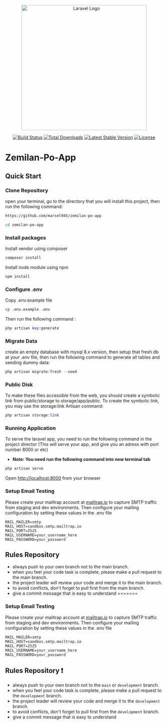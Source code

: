 <p align="center"><a href="https://laravel.com" target="_blank"><img src="https://raw.githubusercontent.com/laravel/art/master/logo-lockup/5%20SVG/2%20CMYK/1%20Full%20Color/laravel-logolockup-cmyk-red.svg" width="400" alt="Laravel Logo"></a></p>

<p align="center">
<a href="https://travis-ci.org/laravel/framework"><img src="https://travis-ci.org/laravel/framework.svg" alt="Build Status"></a>
<a href="https://packagist.org/packages/laravel/framework"><img src="https://img.shields.io/packagist/dt/laravel/framework" alt="Total Downloads"></a>
<a href="https://packagist.org/packages/laravel/framework"><img src="https://img.shields.io/packagist/v/laravel/framework" alt="Latest Stable Version"></a>
<a href="https://packagist.org/packages/laravel/framework"><img src="https://img.shields.io/packagist/l/laravel/framework" alt="License"></a>
</p>

# Zemilan-Po-App

## Quick Start

### Clone Repository
open your terminal, go to the directory that you will install this project, then run the following command:

```bash
https://github.com/marsel945/zemilan-po-app

cd zemilan-po-app 
```
### Install packages

Install vendor using composer

```bash
composer install
```

Install node module using npm

```bash
npm install
```

### Configure .env
Copy .env.example file

```bash
cp .env.example .env
```

Then run the following command :

```php
php artisan key:generate
```

### Migrate Data
create an empty database with mysql 8.x version, then setup that fresh db at your .env file, then run the following command to generate all tables and seeding dummy data:

```php
php artisan migrate:fresh --seed
```
### Public Disk
To make these files accessible from the web, you should create a symbolic link from public/storage to storage/app/public.
To create the symbolic link, you may use the storage:link Artisan command:

```php
php artisan storage:link
```

### Running Application
To serve the laravel app, you need to run the following command in the project director (This will serve your app, and give you an adress with port number 8000 or etc)
- **Note: You need run the following command into new terminal tab**

```php
php artisan serve
```
Open [http://localhost:8000](http://localhost:8000) from your browser

### Setup Email Testing
Please create your mailtrap account at [mailtrap.io](https://mailtrap.io/email-sandbox/) to capture SMTP traffic from staging and dev environments. Then configure your mailing configuration by setting these values in the .env file
```
MAIL_MAILER=smtp
MAIL_HOST=sandbox.smtp.mailtrap.io
MAIL_PORT=2525
MAIL_USERNAME=your_username_here
MAIL_PASSWORD=your_password
```

## Rules Repository

- always push to your own branch not to the main branch.
- when you feel your code task is complete, please make a pull request to the main branch.
- the project leader will review your code and merge it to the main branch.
- to avoid conflicts, don't forget to pull first from the main branch.
- give a commit message that is easy to understand
=======

### Setup Email Testing
Please create your mailtrap account at [mailtrap.io](https://mailtrap.io/email-sandbox/) to capture SMTP traffic from staging and dev environments. Then configure your mailing configuration by setting these values in the .env file
```
MAIL_MAILER=smtp
MAIL_HOST=sandbox.smtp.mailtrap.io
MAIL_PORT=2525
MAIL_USERNAME=your_username_here
MAIL_PASSWORD=your_password
```
## Rules Repository ❗

- always push to your own branch not to the ``main`` or ``development`` branch.
- when you feel your code task is complete, please make a pull request to the ``development`` branch.
- the project leader will review your code and merge it to the ``development`` branch.
- to avoid conflicts, don't forget to pull first from the ``development`` branch.
- give a commit message that is easy to understand
